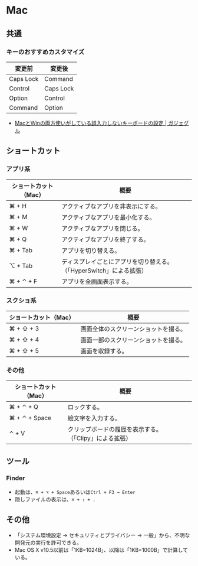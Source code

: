 # Mac

## 共通

### キーのおすすめカスタマイズ

| 変更前    | 変更後    |
| --------- | --------- |
| Caps Lock | Command   |
| Control   | Caps Lock |
| Option    | Control   |
| Command   | Option    |

- [MacとWinの両方使いがしている誤入力しないキーボードの設定 | ガジェグル](https://gazyeguru.com/macとwinの両方使いがしているキーボードの設定/)

## ショートカット

### アプリ系

| ショートカット（Mac） | 概要                                                         |
| --------------------- | ------------------------------------------------------------ |
| ⌘ + H                 | アクティブなアプリを非表示にする。                           |
| ⌘ + M                 | アクティブなアプリを最小化する。                             |
| ⌘ + W                 | アクティブなアプリを閉じる。                                 |
| ⌘ + Q                 | アクティブなアプリを終了する。                               |
| ⌘ + Tab               | アプリを切り替える。                                         |
| ⌥ + Tab               | ディスプレイごとにアプリを切り替える。（「HyperSwitch」による拡張） |
| ⌘ + ⌃ + F             | アプリを全画面表示する。                                     |

### スクショ系

| ショートカット（Mac） | 概要                                 |
| --------------------- | ------------------------------------ |
| ⌘ + ⇧ + 3             | 画面全体のスクリーンショットを撮る。 |
| ⌘ + ⇧ + 4             | 画面一部のスクリーンショットを撮る。 |
| ⌘ + ⇧ + 5             | 画面を収録する。                     |

### その他

| ショートカット（Mac） | 概要                                                    |      |
| --------------------- | ------------------------------------------------------- | ---- |
| ⌘ + ⌃ + Q             | ロックする。                                            |      |
| ⌘ + ⌃ + Space         | 絵文字を入力する。                                      |      |
| ⌃ + V                 | クリップボードの履歴を表示する。（「Clipy」による拡張） |      |

## ツール

### Finder

- 起動は、`⌘ + ⌥ + Space`あるいは`Ctrl + F3 → Enter`
- 隠しファイルの表示は、`⌘ + ⇧ + .`

## その他

- 「システム環境設定 -> セキュリティとプライバシー -> 一般」から、不明な開発元の実行を許可できる。
- Mac OS X v10.5以前は「1KB=1024B」、以降は「1KB=1000B」で計算している。

